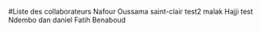 #Liste des collaborateurs
Nafour Oussama
saint-clair
test2
malak
Hajji
test
Ndembo dan daniel 
Fatih
Benaboud
